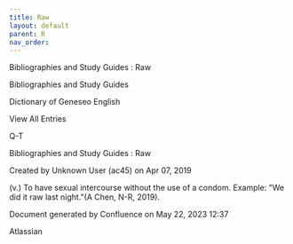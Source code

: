 ```yaml
---
title: Raw
layout: default
parent: R
nav_order:
---
```


Bibliographies and Study Guides : Raw

Bibliographies and Study Guides

Dictionary of Geneseo English

View All Entries

Q-T

Bibliographies and Study Guides : Raw

Created by  Unknown User (ac45) on Apr 07, 2019

(v.) To have sexual intercourse without the use of a condom. Example: &quot;We did it raw last night.&quot;(A Chen, N-R, 2019). 

Document generated by Confluence on May 22, 2023 12:37

Atlassian
